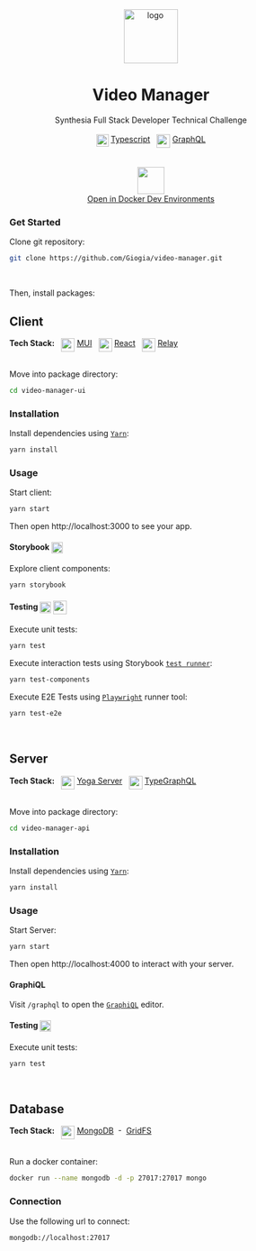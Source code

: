  <!-- Title -->
 
<div align="center">
  <a href="https://github.com/Giogia/video-manager">
    <img alt="logo" src="https://user-images.githubusercontent.com/9254840/235371514-5a19d585-4da9-4435-977e-cee40c8abca7.png" height="96">
  </a>
  <h1> Video Manager </h1>
  <span> Synthesia Full Stack Developer Technical Challenge </span>
</div>

<br/>

 <!-- Tech Stack -->

<div align="center">
 <img src="https://user-images.githubusercontent.com/9254840/232627617-74388095-b8bc-4c73-b550-eb2362778a10.png" height="22" align="top">
 <a href="https://www.typescriptlang.org/">Typescript</a> 
 &nbsp
 <img src="https://user-images.githubusercontent.com/9254840/232625281-cc50795e-e848-4a4b-bf43-56c7ece6ca18.png" height="24" align="top"> 
 <a href="https://graphql.org">GraphQL</a> 
</div>

<br/>
<br/> 

<div align="center">
 <img src="https://github.com/Giogia/video-manager/assets/9254840/7f2cf17e-8003-438a-8b04-a4a82d794211" height="48">
</div>

<div align="center">
  <a href="https://open.docker.com/dashboard/dev-envs?url=https://github.com/Giogia/video-manager.git">Open in Docker Dev Environments</a> 
</div>

### Get Started

Clone git repository:
```bash
git clone https://github.com/Giogia/video-manager.git
```

<br/>

Then, install packages:

## Client

<div align="left">
  <b>Tech Stack:</b>
  &nbsp
  <img src="https://user-images.githubusercontent.com/9254840/236691098-41a20c83-ff5d-452e-bb39-49eb0db9bf9f.png" height="24" align="top">
  <a href="https://mui.com/">MUI</a>
  &nbsp
  <img src="https://user-images.githubusercontent.com/9254840/236691251-3cd72510-58d3-49b9-804c-073c2a86c96d.png" height="24" align="top">
  <a href="https://react.dev/">React</a>
  &nbsp
  <img src="https://user-images.githubusercontent.com/9254840/236691358-aa3f4d20-37d0-4e59-9c74-efb53a04fc87.png" height="24" align="top">
  <a href="https://relay.dev/">Relay</a>
</div>

<br/>

Move into package directory: 
```bash
cd video-manager-ui
```

### Installation

Install dependencies using [`Yarn`](https://yarnpkg.com/en/package/jest):
```bash
yarn install
```

### Usage

Start client:
```bash
yarn start
```
Then open http://localhost:3000 to see your app.

#### Storybook <img src="https://user-images.githubusercontent.com/9254840/235439558-81dbbafe-f269-41bf-bdb0-1d63099f7faf.png" align="top" height="20"/>

Explore client components: 
```bash
yarn storybook
```

#### Testing <img src="https://user-images.githubusercontent.com/9254840/235440034-650982d8-bd0d-466b-8bee-04027b81c0c2.png" align="center" height="20" /> <img src="https://user-images.githubusercontent.com/9254840/235439798-a784e1d8-69c9-4086-a73a-399e9149256b.png" align="center" height="24" />

Execute unit tests:
```bash
yarn test
```

Execute interaction tests using Storybook [`test runner`](https://storybook.js.org/docs/react/writing-tests/test-runner):
```bash
yarn test-components
```

Execute E2E Tests using [`Playwright`](https://playwright.dev/) runner tool:
```bash
yarn test-e2e
```

<br/>

## Server

<div align="left">
  <b>Tech Stack:</b>
  &nbsp
  <img src="https://user-images.githubusercontent.com/9254840/235509375-c35ae9ee-5fc5-474c-ab40-617bdc81e0a9.png" height="24" align="top">
  <a href="https://the-guild.dev/graphql/yoga-server">Yoga Server</a>
  &nbsp
  <img src="https://user-images.githubusercontent.com/9254840/232626853-a784deeb-069f-42d5-8d83-900ff705c8a1.png" height="24" align="top"> 
  <a href="https://typegraphql.com/">TypeGraphQL</a>
</div>
 
 <br/>

Move into package directory: 
```bash
cd video-manager-api
```

### Installation

Install dependencies using [`Yarn`](https://yarnpkg.com/en/package/jest):
```bash
yarn install
```

### Usage

Start Server:
```bash
yarn start
```
Then open http://localhost:4000 to interact with your server. 

#### GraphiQL

Visit `/graphql` to open the [`GraphiQL`](https://github.com/graphql/graphiql) editor.

#### Testing <img src="https://user-images.githubusercontent.com/9254840/235440034-650982d8-bd0d-466b-8bee-04027b81c0c2.png" align="center" height="20" /> 

Execute unit tests:
```bash
yarn test
```

<br/>

## Database

<div align="left">
  <b>Tech Stack:</b>
  &nbsp
  <img src="https://user-images.githubusercontent.com/9254840/235373041-37dd2269-49b9-4310-8fd3-b9ef66222bef.png" height="24" align="top">
  <a href="https://www.mongodb.com/">MongoDB</a>
  &nbsp-&nbsp
  <a href="https://www.mongodb.com/docs/drivers/node/current/fundamentals/gridfs/" />GridFS</a>
</div>

<br/>

Run a docker container:
```bash
docker run --name mongodb -d -p 27017:27017 mongo
```

### Connection

Use the following url to connect:
```bash
mongodb://localhost:27017
```

<br/>
